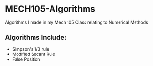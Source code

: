 # MECH105-Algorithms
Algorithms I made in my Mech 105 Class relating to Numerical Methods

## Algorithms Include:
- Simpson's 1/3 rule
- Modified Secant Rule
- False Position
